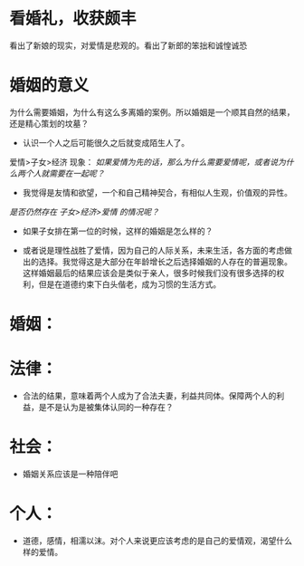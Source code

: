 # 看婚礼，收获颇丰
看出了新娘的现实，对爱情是悲观的。看出了新郎的笨拙和诚惶诚恐

# 婚姻的意义
为什么需要婚姻，为什么有这么多离婚的案例。所以婚姻是一个顺其自然的结果，还是精心策划的坟墓？

+ 认识一个人之后可能很久之后就变成陌生人了。

爱情>子女>经济
现象：
*如果爱情为先的话，那么为什么需要爱情呢，或者说为什么两个人就需要在一起呢？*

+ 我觉得是友情和欲望，一个和自己精神契合，有相似人生观，价值观的异性。

*是否仍然存在 子女>经济>爱情 的情况呢？*
+ 如果子女排在第一位的时候，这样的婚姻是怎么样的？

+ 或者说是理性战胜了爱情，因为自己的人际关系，未来生活，各方面的考虑做出的选择。我觉得这是大部分在年龄增长之后选择婚姻的人存在的普遍现象。这样婚姻最后的结果应该会是类似于亲人，很多时候我们没有很多选择的权利，但是在道德约束下白头偕老，成为习惯的生活方式。

# 婚姻：
# 法律：
+ 合法的结果，意味着两个人成为了合法夫妻，利益共同体。保障两个人的利益，是不是认为是被集体认同的一种存在？

# 社会：
+ 婚姻关系应该是一种陪伴吧

# 个人：
+ 道德，感情，相濡以沫。对个人来说更应该考虑的是自己的爱情观，渴望什么样的爱情。